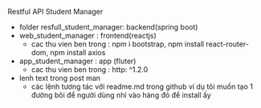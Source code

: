 Restful API Student Manager

- folder resfull_student_manager: backend(spring boot)
- web_student_manager : frontend(reactjs)
  + cac thu vien ben trong : npm i bootstrap, npm install react-router-dom, npm install axios
- app_student_manager : app (fluter)
  + cac thu vien ben trong : http: ^1.2.0
- lenh text trong post man
  * các lệnh tương tác với readme.md trong github ví dụ tôi muốn tạo 1 đường bôi để người dùng nhì vào hàng đó để install ấy 

